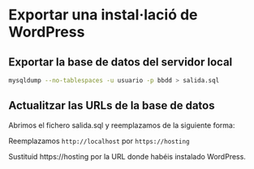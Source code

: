 # Exportar una instal·lació de WordPress

## Exportar la base de datos del servidor local
```bash
mysqldump --no-tablespaces -u usuario -p bbdd > salida.sql
```

## Actualitzar las URLs de la base de datos

Abrimos el fichero salida.sql y reemplazamos de la siguiente forma:

Reemplazamos `http://localhost` por `https://hosting`

Sustituid https://hosting por la URL donde habéis instalado WordPress.

